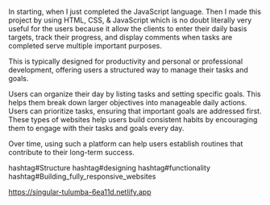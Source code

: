 In starting, when I just completed the JavaScript language. Then I made this project by using HTML, CSS, & JavaScript which is no doubt literally very useful for the users because it allow the clients to enter their daily basis targets, track their progress, and display comments when tasks are completed serve multiple important purposes.

This is typically designed for productivity and personal or professional development, offering users a structured way to manage their tasks and goals.

Users can organize their day by listing tasks and setting specific goals. This helps them break down larger objectives into manageable daily actions. Users can prioritize tasks, ensuring that important goals are addressed first.
These types of websites help users build consistent habits by encouraging them to engage with their tasks and goals every day.

Over time, using such a platform can help users establish routines that contribute to their long-term success.

hashtag#Structure hashtag#designing hashtag#functionality
hashtag#Building_fully_responsive_websites

https://singular-tulumba-6ea11d.netlify.app
